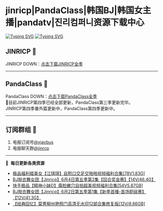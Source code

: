 # jinricp|PandaClass|韩国BJ|韩国女主播|pandatv|진리컴퍼니资源下载中心   
[![Typing SVG](https://readme-typing-svg.herokuapp.com?font=Fira+Code&pause=1000&center=true&vCenter=true&random=true&width=435&lines=所有链接都需要翻墙访问)](https://jinri-cp.neocities.org/free.html)
[![Typing SVG](https://readme-typing-svg.herokuapp.com?font=Fira+Code&pause=1000&center=true&vCenter=true&random=true&width=435&lines=点击进入福利资源下载中心)](https://pandaclass.neocities.org/)
## JINRICP 👋   
JINRICP DOWN：[点击下载JINRICP全季](https://mypikpak.com/s/VODz7HXQoqcX0UrvaXfDtFoPo1)
****
## PandaClass 💯   
PandaClass DOWN：[点击下载PandaClass全季](https://mypikpak.com/s/VOKOTZkoEnkyvCnELVSquM97o1)   
💞目前JINRICP第四季已经全部更新，PandaClass第三季更新完毕。   
JINRICP第四季番外篇更新中，PandaClass第四季更新中。
****
## 订阅群组 🔞
1. 电报订阅号[@xjavbus](https://t.me/xjavbus)
2. 电报聊天群[@jinrcp](https://t.me/jinrcp)
**** 
📕 &nbsp;**每日更新各类资源**
<!-- BLOG-POST-LIST:START -->
- [极品福利姬美女【江琪琪】自慰口交足交啪啪视频福利合集[78V1.83G]](https://fuli.rulel.com/401.html)
- [BJ脱衣舞女团【Jinricp】6月4日第五季第2集【回合奖金赛】【14V/46.4G】](https://fuli.rulel.com/400.html)
- [快手极品【精神小妹D】露脸嫩穴自拍超美视频福利合集[54V5.87GB]](https://fuli.rulel.com/398.html)
- [BJ脱衣舞女团【Jinricp】6月2日第五季第1集【新季首播-首场职级赛】【12V/41.3G】](https://fuli.rulel.com/397.html)
- [【经典回忆】莫菁柳州艳照门高清无水印12部合集修复版[12V/8.66GB]](https://fuli.rulel.com/396.html)
<!-- BLOG-POST-LIST:END -->
